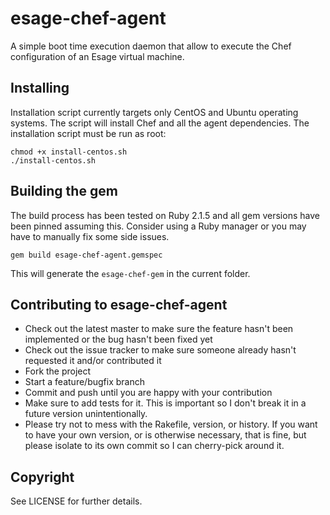 esage-chef-agent
=================

A simple boot time execution daemon that allow to execute the Chef configuration of an Esage virtual machine.

## Installing

Installation script currently targets only CentOS and Ubuntu operating systems. The script will install Chef and
all the agent dependencies. The installation script must be run as root:

    chmod +x install-centos.sh
    ./install-centos.sh

## Building the gem

The build process has been tested on Ruby 2.1.5 and all gem versions have been pinned assuming this. Consider using a Ruby manager or you may have to manually fix some side issues.

    gem build esage-chef-agent.gemspec

This will generate the `esage-chef-gem` in the current folder.

## Contributing to esage-chef-agent
 
* Check out the latest master to make sure the feature hasn't been implemented or the bug hasn't been fixed yet
* Check out the issue tracker to make sure someone already hasn't requested it and/or contributed it
* Fork the project
* Start a feature/bugfix branch
* Commit and push until you are happy with your contribution
* Make sure to add tests for it. This is important so I don't break it in a future version unintentionally.
* Please try not to mess with the Rakefile, version, or history. If you want to have your own version, or is otherwise necessary, that is fine, but please isolate to its own commit so I can cherry-pick around it.

## Copyright

See LICENSE for further details.
